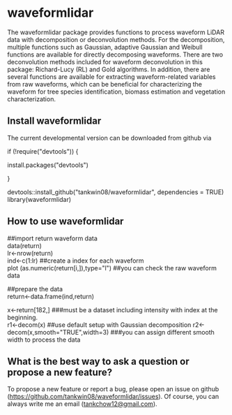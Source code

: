 # waveformlidar
The waveformlidar package provides functions to process waveform LiDAR data with decomposition or deconvolution methods. For the decomposition, multiple functions such as Gaussian, adaptive Gaussian and Weibull functions are available for directly decomposing waveforms. There are two deconvolution methods included for waveform deconvolution in this package: Richard-Lucy (RL) and Gold algorithms. In addition, there are several functions are available for extracting waveform-related variables from raw waveforms, which can be beneficial for characterizing the waveform for tree species identification, biomass estimation and vegetation characterization. 

**Install waveformlidar**
---
The current developmental version can be downloaded from github via

if (!require("devtools")) {

  install.packages("devtools")
  
}

devtools::install_github("tankwin08/waveformlidar", dependencies = TRUE)  
library(waveformlidar)

**How to use waveformlidar**
---
##import return waveform data  
data(return)  
lr<-nrow(return)  
ind<-c(1:lr)  ##create a index for each waveform  
plot (as.numeric(return[i,]),type="l")  ##you can check the raw waveform data  

##prepare the data  
return<-data.frame(ind,return)  

x<-return[182,] ###must be a dataset including intensity with index at the beginning.  
r1<-decom(x)  ##use default setup with Gaussian decomposition
r2<-decom(x,smooth="TRUE",width=3) ###you can assign different smooth width to process the data  

**What is the best way to ask a question or propose a new feature?**
---
To propose a new feature or report a bug, please open an issue on github (https://github.com/tankwin08/waveformlidar/issues). Of course, you can always write me an email (tankchow12@gmail.com).

